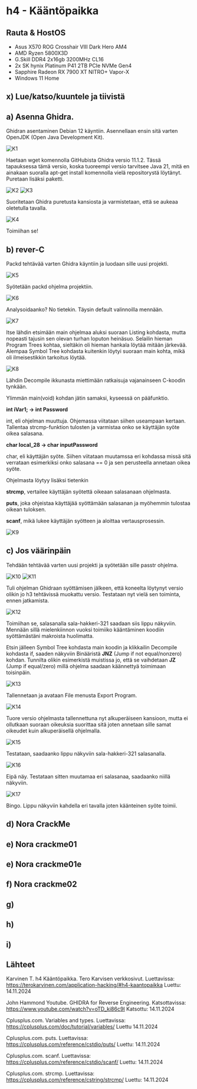 # h4 - Kääntöpaikka

## Rauta & HostOS

- Asus X570 ROG Crosshair VIII Dark Hero AM4
- AMD Ryzen 5800X3D
- G.Skill DDR4 2x16gb 3200MHz CL16
- 2x SK hynix Platinum P41 2TB PCIe NVMe Gen4
- Sapphire Radeon RX 7900 XT NITRO+ Vapor-X
- Windows 11 Home

## x) Lue/katso/kuuntele ja tiivistä


## a) Asenna Ghidra.
Ghidran asentaminen Debian 12 käyntiin. Asennellaan ensin sitä varten OpenJDK (Open Java Development Kit).

![K1](1.png)

Haetaan wget komennolla GitHubista Ghidra versio 11.1.2. Tässä tapauksessa tämä versio, koska tuoreempi versio tarvitsee Java 21, mitä en ainakaan suoralla apt-get install komennolla vielä repositorystä löytänyt. Puretaan lisäksi paketti.

![K2](2.png)
![K3](3.png)

Suoritetaan Ghidra puretusta kansiosta ja varmistetaan, että se aukeaa oletetulla tavalla.

![K4](4.png)

Toimiihan se!

## b) rever-C
Packd tehtävää varten Ghidra käyntiin ja luodaan sille uusi projekti.

![K5](5.png)

Syötetään packd ohjelma projektiin.

![K6](6.png)

Analysoidaanko? No tietekin. Täysin default valinnoilla mennään.

![K7](7.png)

Itse lähdin etsimään main ohjelmaa aluksi suoraan Listing kohdasta, mutta nopeasti tajusin sen olevan turhan loputon heinäsuo. Selailin hieman Program Trees kohtaa, sieltäkin oli hieman hankala löytää mitään järkevää. Alempaa Symbol Tree kohdasta kuitenkin löytyi suoraan main kohta, mikä oli ilmeisestikkin tarkoitus löytää.

![K8](8.png)

Lähdin Decompile ikkunasta miettimään ratkaisuja vajanainseen C-koodin tynkään.

Ylimmän main(void) kohdan jätin samaksi, kyseessä on pääfunktio.

**int iVar1; -> int Password**

int, eli ohjelman muuttuja. Ohjemassa viitataan siihen useampaan kertaan. Tallentaa strcmp-funktion tulosten ja varmistaa onko se käyttäjän syöte oikea salasana.

**char local_28 -> char inputPassword**

char, eli käyttäjän syöte. Siihen viitataan muutamssa eri kohdassa missä sitä verrataan esimerkiksi onko salasana == 0 ja sen perusteella annetaan oikea syöte.

Ohjelmasta löytyy lisäksi tietenkin

**strcmp**, vertailee käyttäjän syötettä oikeaan salasanaan ohjelmasta.

**puts**, joka ohjeistaa käyttäjää syöttämään salasanan ja myöhemmin tulostaa oikean tuloksen.

**scanf**, mikä lukee käyttäjän syötteen ja aloittaa vertausprosessin.

![K9](9.png)

## c) Jos väärinpäin
Tehdään tehtävää varten uusi projekti ja syötetään sille passtr ohjelma.

![K10](10.png)
![K11](11.png)

Tuli ohjelman Ghidraan syöttämisen jälkeen, että koneelta löytynyt versio olikin jo h3 tehtävissä muokattu versio. Testataan nyt vielä sen toiminta, ennen jatkamista.

![K12](12.png)

Toimiihan se, salasanalla sala-hakkeri-321 saadaan siis lippu näkyviin. Mennään sillä mielenkiinnon vuoksi toimiiko kääntäminen koodiin syöttämästäni makroista huolimatta.

Etsin jälleen Symbol Tree kohdasta main koodin ja klikkailin Decompile kohdasta if, saaden näkyviin Binääristä **JNZ** (Jump if not equal/nonzero) kohdan. Tunnilta olikin esimerkistä muistissa jo, että se vaihdetaan **JZ** (Jump if equal/zero) millä ohjelma saadaan käännettyä toimimaan toisinpäin.

![K13](13.png)

Tallennetaan ja avataan File menusta Export Program. 

![K14](14.png)

Tuore versio ohjelmasta tallennettuna nyt alkuperäiseen kansioon, mutta ei ollutkaan suoraan oikeuksia suorittaa sitä joten annetaan sille samat oikeudet kuin alkuperäisellä ohjelmalla.

![K15](15.png)

Testataan, saadaanko lippu näkyviin sala-hakkeri-321 salasanalla.

![K16](16.png)

Eipä näy. Testataan sitten muutamaa eri salasanaa, saadaanko niillä näkyviin.

![K17](17.png)

Bingo. Lippu näkyviin kahdella eri tavalla joten käänteinen syöte toimii.

## d) Nora CrackMe


## e) Nora crackme01


## e) Nora crackme01e


## f) Nora crackme02


## g)


## h)


## i)


## Lähteet

Karvinen T. h4 Kääntöpaikka. Tero Karvisen verkkosivut. Luettavissa: https://terokarvinen.com/application-hacking/#h4-kaantopaikka Luettu: 14.11.2024

John Hammond Youtube. GHIDRA for Reverse Engineering. Katsottavissa: https://www.youtube.com/watch?v=oTD_ki86c9I Katsottu: 14.11.2024

Cplusplus.com. Variables and types. Luettavissa: https://cplusplus.com/doc/tutorial/variables/ Luettu 14.11.2024

Cplusplus.com. puts. Luettavissa: https://cplusplus.com/reference/cstdio/puts/ Luettu: 14.11.2024

Cplusplus.com. scanf. Luettavissa: https://cplusplus.com/reference/cstdio/scanf/ Luettu: 14.11.2024

Cplusplus.com. strcmp. Luettavissa: https://cplusplus.com/reference/cstring/strcmp/ Luettu: 14.11.2024


